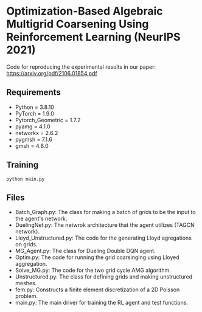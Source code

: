 # Optimization-Based Algebraic Multigrid Coarsening Using Reinforcement Learning (NeurIPS 2021)
Code for reproducing the experimental results in our paper:
https://arxiv.org/pdf/2106.01854.pdf

## Requirements
 * Python = 3.8.10
 * PyTorch = 1.9.0
 * Pytorch_Geometric = 1.7.2
 * pyamg = 4.1.0
 * networkx = 2.6.2
 * pygmsh = 7.1.6
 * gmsh = 4.8.0
 
 

## Training
```
python main.py
```

## Files

* Batch_Graph.py: The class for making a batch of grids to be the input to the agent's network.
* DuelingNet.py: The netwrok architecture that the agent utilizes (TAGCN network).
* Lloyd_Unstructured.py: The code for the generating Lloyd agregations on grids.
* MG_Agent.py: The class for Dueling Double DQN agent.
* Optim.py: The code for running the grid coarsinging using Lloyed aggregation.
* Solve_MG.py: The code for the two grid cycle AMG algorithm.
* Unstructured.py: The class for defining grids and making unstructured meshes. 
* fem.py: Constructs a finite element discretization of a 2D Poisson problem.
* main.py: The main driver for training the RL agent and test functions.
